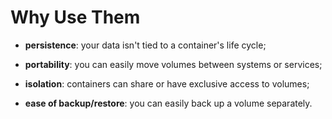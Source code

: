 # Why Use Them

- **persistence**: your data isn't tied to a container's life cycle;
- **portability**: you can easily move volumes between systems or services;
- **isolation**: containers can share or have exclusive access to volumes;


- **ease of backup/restore**: you can easily back up a volume separately.
